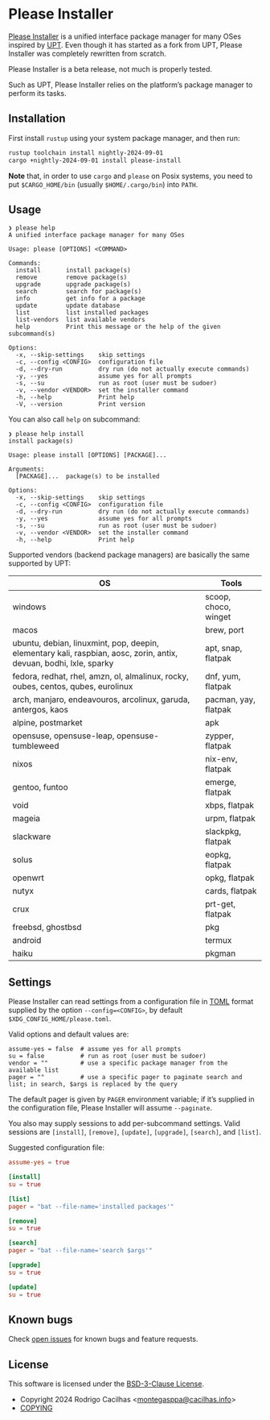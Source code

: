 # Please Installer

[Please Installer][] is a unified interface package manager for many OSes
inspired by [UPT][]. Even though it has started as a fork from UPT, Please
Installer was completely rewritten from scratch.

Please Installer is a beta release, not much is properly tested.

Such as UPT, Please Installer relies on the platform’s package manager to
perform its tasks.

## Installation

First install `rustup` using your system package manager, and then run:

```sh
rustup toolchain install nightly-2024-09-01
cargo +nightly-2024-09-01 install please-install
```

**Note** that, in order to use `cargo` and `please` on Posix systems, you need
to put `$CARGO_HOME/bin` (usually `$HOME/.cargo/bin`) into `PATH`.

## Usage

```
❯ please help
A unified interface package manager for many OSes

Usage: please [OPTIONS] <COMMAND>

Commands:
  install       install package(s)
  remove        remove package(s)
  upgrade       upgrade package(s)
  search        search for package(s)
  info          get info for a package
  update        update database
  list          list installed packages
  list-vendors  list available vendors
  help          Print this message or the help of the given subcommand(s)

Options:
  -x, --skip-settings    skip settings
  -c, --config <CONFIG>  configuration file
  -d, --dry-run          dry run (do not actually execute commands)
  -y, --yes              assume yes for all prompts
  -s, --su               run as root (user must be sudoer)
  -v, --vendor <VENDOR>  set the installer command
  -h, --help             Print help
  -V, --version          Print version
```

You can also call `help` on subcommand:

```
❯ please help install
install package(s)

Usage: please install [OPTIONS] [PACKAGE]...

Arguments:
  [PACKAGE]...  package(s) to be installed

Options:
  -x, --skip-settings    skip settings
  -c, --config <CONFIG>  configuration file
  -d, --dry-run          dry run (do not actually execute commands)
  -y, --yes              assume yes for all prompts
  -s, --su               run as root (user must be sudoer)
  -v, --vendor <VENDOR>  set the installer command
  -h, --help             Print help
```

Supported vendors (backend package managers) are basically the same supported by
UPT:

| OS                                                   | Tools                |
|------------------------------------------------------|----------------------|
| windows                                              | scoop, choco, winget |
| macos                                                | brew, port           |
| ubuntu, debian, linuxmint, pop, deepin, elementary kali, raspbian, aosc, zorin, antix, devuan, bodhi, lxle, sparky | apt, snap, flatpak   |
| fedora, redhat, rhel, amzn, ol, almalinux, rocky, oubes, centos, qubes, eurolinux | dnf, yum, flatpak |
| arch, manjaro, endeavouros, arcolinux, garuda, antergos, kaos | pacman, yay, flatpak |
| alpine, postmarket                                   | apk                  |
| opensuse, opensuse-leap, opensuse-tumbleweed         | zypper, flatpak      |
| nixos                                                | nix-env, flatpak     |
| gentoo, funtoo                                       | emerge, flatpak      |
| void                                                 | xbps, flatpak        |
| mageia                                               | urpm, flatpak        |
| slackware                                            | slackpkg, flatpak    |
| solus                                                | eopkg, flatpak       |
| openwrt                                              | opkg, flatpak        |
| nutyx                                                | cards, flatpak       |
| crux                                                 | prt-get, flatpak     |
| freebsd, ghostbsd                                    | pkg                  |
| android                                              | termux               |
| haiku                                                | pkgman               |

## Settings

Please Installer can read settings from a configuration file in [TOML][] format
supplied by the option `--config=<CONFIG>`, by default
`$XDG_CONFIG_HOME/please.toml`.

Valid options and default values are:

```
assume-yes = false  # assume yes for all prompts
su = false          # run as root (user must be sudoer)
vendor = ""         # use a specific package manager from the available list
pager = ""          # use a specific pager to paginate search and list; in search, $args is replaced by the query
```

The default pager is given by `PAGER` environment variable; if it’s supplied in
the configuration file, Please Installer will assume `--paginate`.

You also may supply sessions to add per-subcommand settings. Valid
sessions are `[install]`, `[remove]`, `[update]`, `[upgrade]`, `[search]`, and
`[list]`.

Suggested configuration file:

```toml
assume-yes = true

[install]
su = true

[list]
pager = "bat --file-name='installed packages'"

[remove]
su = true

[search]
pager = "bat --file-name='search $args'"

[upgrade]
su = true

[update]
su = true
```

## Known bugs

Check [open issues][] for known bugs and feature requests.

## License

This software is licensed under the [BSD-3-Clause License][].

- Copyright 2024 Rodrigo Cacilhas &lt;montegasppa@cacilhas.info&gt;
- [COPYING][]

[BSD-3-Clause License]: https://opensource.org/licenses/BSD-3-Clause
[COPYING]: https://github.com/cacilhas/please?tab=License-1-ov-file
[open issues]: https://github.com/cacilhas/please/issues
[Please Installer]: https://crates.io/crates/please-install
[TOML]: https://toml.io/en/
[UPT]: https://crates.io/crates/upt
